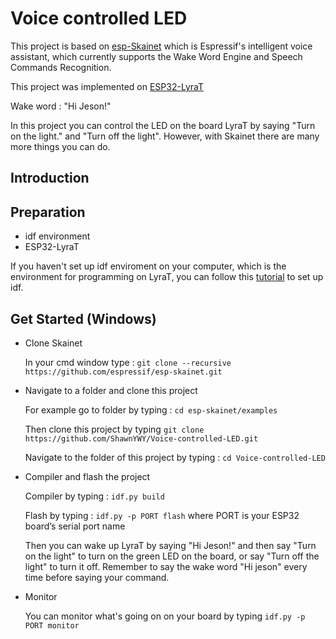 # Voice controlled LED
 This project is based on [esp-Skainet](https://github.com/espressif/esp-skainet) which is Espressif's intelligent voice assistant, which currently supports the Wake Word Engine and Speech Commands Recognition.
 
 This project was implemented on [ESP32-LyraT](https://www.espressif.com/en/products/devkits/esp-audio-devkits)
 
 Wake word : "Hi Jeson!"
 
 In this project you can control the LED on the board LyraT by saying "Turn on the light." and "Turn off the light". However, with Skainet there are many more things you can do.
 
## Introduction
 
## Preparation
* idf environment
* ESP32-LyraT

 If you haven't set up idf enviroment on your computer, which is the environment for programming on LyraT, you can follow this [tutorial](https://docs.espressif.com/projects/esp-idf/en/v4.2.1/esp32/get-started/index.html) to set up idf. 

## Get Started (Windows)
* Clone Skainet
 
  In your cmd window type : ```git clone --recursive https://github.com/espressif/esp-skainet.git ```
  
* Navigate to a folder and clone this project
 
  For example go to folder <examples> by typing : ```cd esp-skainet/examples```
 
  Then clone this project by typing ```git clone https://github.com/ShawnYWY/Voice-controlled-LED.git```
 
  Navigate to the folder of this project by typing : ```cd Voice-controlled-LED```

* Compiler and flash the project

  Compiler by typing : ```idf.py build```
 
  Flash by typing : ```idf.py -p PORT flash``` where PORT is your ESP32 board’s serial port name
 
  Then you can wake up LyraT by saying "Hi Jeson!" and then say "Turn on the light" to turn on the green LED on the board, or say "Turn off the light" to turn it off. Remember to say the wake word "Hi jeson" every time before saying your command.
 
* Monitor
  
  You can monitor what's going on on your board by typing ```idf.py -p PORT monitor```
